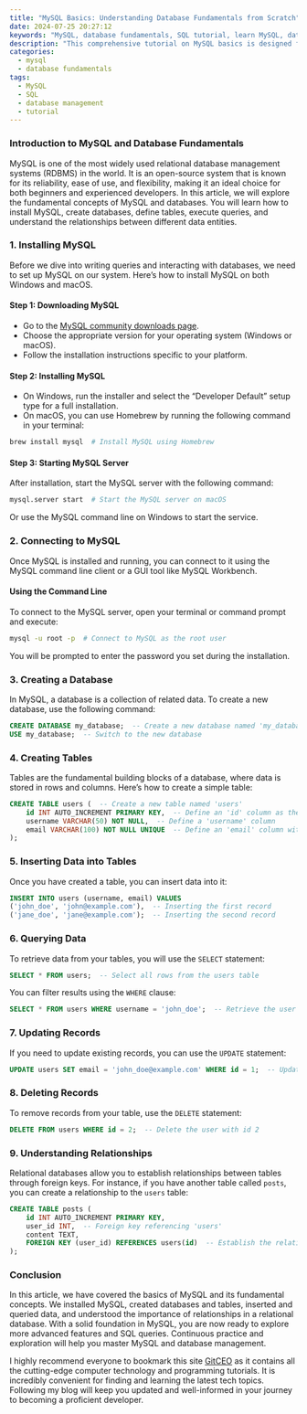 ```yaml
---
title: "MySQL Basics: Understanding Database Fundamentals from Scratch"
date: 2024-07-25 20:27:12
keywords: "MySQL, database fundamentals, SQL tutorial, learn MySQL, database management, relational database"
description: "This comprehensive tutorial on MySQL basics is designed for absolute beginners who want to understand database fundamentals from scratch. We cover the essential concepts of relational databases, SQL syntax, and the installation and setup of MySQL. Learn how to create databases, tables, perform basic queries, and understand relationships between tables. Additionally, we provide detailed steps with code examples to ensure that you can follow along seamlessly. By the end of this tutorial, you'll have a solid foundation in MySQL and be ready to dive deeper into database management."
categories:
  - mysql
  - database fundamentals
tags:
  - MySQL
  - SQL
  - database management
  - tutorial
---
```


### Introduction to MySQL and Database Fundamentals

MySQL is one of the most widely used relational database management systems (RDBMS) in the world. It is an open-source system that is known for its reliability, ease of use, and flexibility, making it an ideal choice for both beginners and experienced developers. In this article, we will explore the fundamental concepts of MySQL and databases. You will learn how to install MySQL, create databases, define tables, execute queries, and understand the relationships between different data entities.

<!-- more -->

### 1. Installing MySQL

Before we dive into writing queries and interacting with databases, we need to set up MySQL on our system. Here’s how to install MySQL on both Windows and macOS.

#### Step 1: Downloading MySQL

- Go to the [MySQL community downloads page](https://dev.mysql.com/downloads/mysql/).
- Choose the appropriate version for your operating system (Windows or macOS).
- Follow the installation instructions specific to your platform.

#### Step 2: Installing MySQL

- On Windows, run the installer and select the “Developer Default” setup type for a full installation.
- On macOS, you can use Homebrew by running the following command in your terminal:

```bash
brew install mysql  # Install MySQL using Homebrew
```

#### Step 3: Starting MySQL Server

After installation, start the MySQL server with the following command:

```bash
mysql.server start  # Start the MySQL server on macOS
```

Or use the MySQL command line on Windows to start the service.

### 2. Connecting to MySQL

Once MySQL is installed and running, you can connect to it using the MySQL command line client or a GUI tool like MySQL Workbench.

#### Using the Command Line

To connect to the MySQL server, open your terminal or command prompt and execute:

```bash
mysql -u root -p  # Connect to MySQL as the root user
```

You will be prompted to enter the password you set during the installation.

### 3. Creating a Database

In MySQL, a database is a collection of related data. To create a new database, use the following command:

```sql
CREATE DATABASE my_database;  -- Create a new database named 'my_database'
USE my_database;  -- Switch to the new database
```

### 4. Creating Tables

Tables are the fundamental building blocks of a database, where data is stored in rows and columns. Here’s how to create a simple table:

```sql
CREATE TABLE users (  -- Create a new table named 'users'
    id INT AUTO_INCREMENT PRIMARY KEY,  -- Define an 'id' column as the primary key
    username VARCHAR(50) NOT NULL,  -- Define a 'username' column
    email VARCHAR(100) NOT NULL UNIQUE  -- Define an 'email' column with a UNIQUE constraint
);
```

### 5. Inserting Data into Tables

Once you have created a table, you can insert data into it:

```sql
INSERT INTO users (username, email) VALUES 
('john_doe', 'john@example.com'),  -- Inserting the first record
('jane_doe', 'jane@example.com');  -- Inserting the second record
```

### 6. Querying Data

To retrieve data from your tables, you will use the `SELECT` statement:

```sql
SELECT * FROM users;  -- Select all rows from the users table
```

You can filter results using the `WHERE` clause:

```sql
SELECT * FROM users WHERE username = 'john_doe';  -- Retrieve the user with the username 'john_doe'
```

### 7. Updating Records

If you need to update existing records, you can use the `UPDATE` statement:

```sql
UPDATE users SET email = 'john_doe@example.com' WHERE id = 1;  -- Update email for the user where id is 1
```

### 8. Deleting Records

To remove records from your table, use the `DELETE` statement:

```sql
DELETE FROM users WHERE id = 2;  -- Delete the user with id 2
```

### 9. Understanding Relationships

Relational databases allow you to establish relationships between tables through foreign keys. For instance, if you have another table called `posts`, you can create a relationship to the `users` table:

```sql
CREATE TABLE posts (
    id INT AUTO_INCREMENT PRIMARY KEY,
    user_id INT,  -- Foreign key referencing 'users'
    content TEXT,
    FOREIGN KEY (user_id) REFERENCES users(id)  -- Establish the relationship
);
```

### Conclusion

In this article, we have covered the basics of MySQL and its fundamental concepts. We installed MySQL, created databases and tables, inserted and queried data, and understood the importance of relationships in a relational database. With a solid foundation in MySQL, you are now ready to explore more advanced features and SQL queries. Continuous practice and exploration will help you master MySQL and database management.

I highly recommend everyone to bookmark this site [GitCEO](https://gitceo.com) as it contains all the cutting-edge computer technology and programming tutorials. It is incredibly convenient for finding and learning the latest tech topics. Following my blog will keep you updated and well-informed in your journey to becoming a proficient developer.
